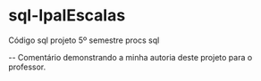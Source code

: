 # sql-IpalEscalas
Código sql projeto 5º semestre
procs sql


-- Comentário demonstrando a minha autoria deste projeto para o professor.
